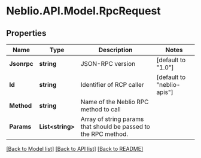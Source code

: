 # Neblio.API.Model.RpcRequest
## Properties

Name | Type | Description | Notes
------------ | ------------- | ------------- | -------------
**Jsonrpc** | **string** | JSON-RPC version | [default to "1.0"]
**Id** | **string** | Identifier of RCP caller | [default to "neblio-apis"]
**Method** | **string** | Name of the Neblio RPC method to call | 
**Params** | **List&lt;string&gt;** | Array of string params that should be passed to the RPC method. | 

[[Back to Model list]](../README.md#documentation-for-models) [[Back to API list]](../README.md#documentation-for-api-endpoints) [[Back to README]](../README.md)

